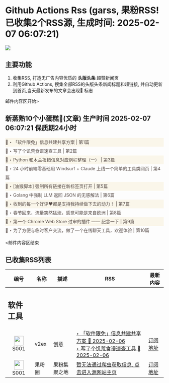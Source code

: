 # Github Actions Rss (garss, 果粉RSS! 已收集2个RSS源, 生成时间: 2025-02-07 06:07:21)

![](https://cdn.jsdelivr.net/gh/xinkeji/garss/_media/ga-rss.png)



## 主要功能
1. 收集RSS, 打造无广告内容优质的 **头版头条** 超赞新闻页
2. 利用Github Actions, 搜集全部RSS的头版头条新闻标题和超链接, 并自动更新到首页,当天最新发布的文章会出现🌈 标志

邮件内容区开始>
<h2>新蒸熟10个小蛋糕🍰(文章) 生产时间 2025-02-07 06:07:21 保质期24小时</h2>

<div style='line-height:3;background-color:#FAF6EA;' ><a href='https://www.v2ex.com/t/1109439#reply1' style="line-height:2;text-decoration:none;display:block;color:#584D49;">🌈 ‣ 「软件限免」信息共建共享方案 | 第1篇</a></div><div style='line-height:3;' ><a href='https://www.v2ex.com/t/1109450#reply3' style="line-height:2;text-decoration:none;display:block;color:#584D49;">🌈 ‣ 写了个饥荒食谱速查工具 | 第2篇</a></div><div style='line-height:3;background-color:#FAF6EA;' ><a href='https://www.v2ex.com/t/1109484#reply0' style="line-height:2;text-decoration:none;display:block;color:#584D49;">🌈 ‣ Python 和木兰报错信息对应例程整理（一） | 第3篇</a></div><div style='line-height:3;' ><a href='https://www.v2ex.com/t/1109440#reply0' style="line-height:2;text-decoration:none;display:block;color:#584D49;">🌈 ‣ 24 小时前端零基础用 Windsurf + Claude 上线一个简单的工具类网页 | 第4篇</a></div><div style='line-height:3;background-color:#FAF6EA;' ><a href='https://www.v2ex.com/t/1109424#reply2' style="line-height:2;text-decoration:none;display:block;color:#584D49;">🌈 ‣ [油猴脚本] 强制所有链接在新标签页打开 | 第5篇</a></div><div style='line-height:3;' ><a href='https://www.v2ex.com/t/1109217#reply12' style="line-height:2;text-decoration:none;display:block;color:#584D49;">🌈 ‣ Golang 中强制 LLM 返回 JSON 的无感解法 | 第6篇</a></div><div style='line-height:3;background-color:#FAF6EA;' ><a href='https://www.v2ex.com/t/1109416#reply0' style="line-height:2;text-decoration:none;display:block;color:#584D49;">🌈 ‣ 收到的每一个好评♥都是支持我持续做下去的动力！ | 第7篇</a></div><div style='line-height:3;' ><a href='https://www.v2ex.com/t/1109345#reply2' style="line-height:2;text-decoration:none;display:block;color:#584D49;">🌈 ‣ 春节回来，流量突然猛涨，感觉可能是来自欧洲 | 第8篇</a></div><div style='line-height:3;background-color:#FAF6EA;' ><a href='https://www.v2ex.com/t/1109341#reply0' style="line-height:2;text-decoration:none;display:block;color:#584D49;">🌈 ‣ 第一个 Chrome Web Store 过审的插件 —— 纪念一下 | 第9篇</a></div><div style='line-height:3;' ><a href='https://www.v2ex.com/t/1109351#reply1' style="line-height:2;text-decoration:none;display:block;color:#584D49;">🌈 ‣ 为了方便与临时客户交流，做了一个在线聊天工具，欢迎体验 | 第10篇</a></div>

<邮件内容区结束

## 已收集RSS列表

| 编号 | 名称 | 描述 | RSS | 最新内容 |
| --- | --- | --- | --- | --- |
| <h2 id="软件工具">软件工具</h2> |  |   |  |  |
| <div id="S001" style="text-align: center;"><img src="https://cdn.jsdelivr.net/gh/zhaoolee/garss/_media/favicon/S001.png" width="30px" style="width:30px;height: auto;"/><br><span>S001</span></div> | v2ex | 创意 | [‣ 「软件限免」信息共建共享方案 🌈 2025-02-06](https://www.v2ex.com/t/1109439#reply1)<br/>[‣ 写了个饥荒食谱速查工具 🌈 2025-02-06](https://www.v2ex.com/t/1109450#reply3) | [订阅地址](https://www.v2ex.com/feed/tab/creative.xml) |
| <div id="S001" style="text-align: center;"><img src="https://cdn.jsdelivr.net/gh/zhaoolee/garss/_media/favicon/S001.png" width="30px" style="width:30px;height: auto;"/><br><span>S001</span></div> | 果粉圈 | 果粉集聚之地 | [暂无法通过爬虫获取信息, 点击进入源网站主页](https://g0f.cn) | [订阅地址](https://g0f.cn/rss.xml) |



